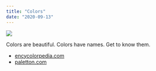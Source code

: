 ```yaml
---
title: "Colors"
date: "2020-09-13"
---
```


![](https://blog.atlant.is/wp-content/uploads/2020/09/paletton.png)

Colors are beautiful. Colors have names. Get to know them.

- [encycolorpedia.com](https://encycolorpedia.com/)
- [paletton.com](https://paletton.com/)
